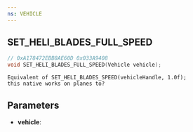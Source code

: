 ```yaml
---
ns: VEHICLE
---
```

## SET_HELI_BLADES_FULL_SPEED

```c
// 0xA178472EBB8AE60D 0x033A9408
void SET_HELI_BLADES_FULL_SPEED(Vehicle vehicle);
```

```
Equivalent of SET_HELI_BLADES_SPEED(vehicleHandle, 1.0f);  
this native works on planes to?  
```

## Parameters
* **vehicle**: 

